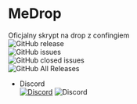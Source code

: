 # MeDrop
Oficjalny skrypt na drop z confingiem<br>
![GitHub release](https://img.shields.io/github/release/Mefuuu/MeDrop.svg?style=for-the-badge)<br>
![GitHub issues](https://img.shields.io/github/issues-raw/Mefuuu/MeDrop.svg?style=for-the-badge)<br>
![GitHub closed issues](https://img.shields.io/github/issues-closed-raw/Mefuuu/MeDrop.svg?style=for-the-badge)<br>
![GitHub All Releases](https://img.shields.io/github/downloads/Mefuuu/MeDrop/total.svg?style=for-the-badge)<br>

* Discord <br>
[![Discord](https://img.shields.io/discord/425192525091831808.svg?style=for-the-badge)](https://discordapp.com/invite/kKpgtFB)
![Discord](https://img.shields.io/discord/570206030013923328?label=Discord&style=for-the-badge)

